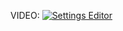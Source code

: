 VIDEO:
[![Settings Editor](https://img.youtube.com/vi/oLrBubarYKk/0.jpg)](https://www.youtube.com/watch?v=oLrBubarYKk)